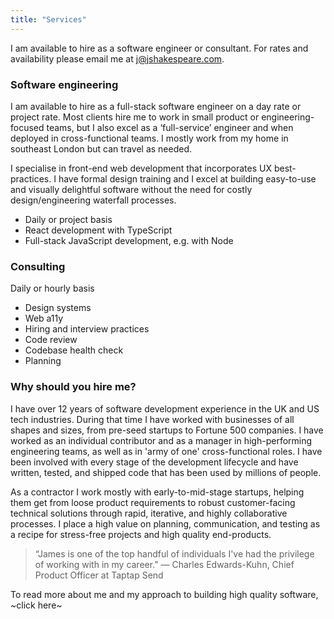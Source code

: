 ```yaml
---
title: "Services"
---
```


I am available to hire as a software engineer or consultant. For rates and availability please email me at j@jshakespeare.com.

### Software engineering

I am available to hire as a full-stack software engineer on a day rate or project rate. Most clients hire me to work in small product or engineering-focused teams, but I also excel as a ‘full-service’ engineer and when deployed in cross-functional teams. I mostly work from my home in southeast London but can travel as needed.

I specialise in front-end web development that incorporates UX best-practices. I have formal design training and I excel at building easy-to-use and visually delightful software without the need for costly design/engineering waterfall processes.

* Daily or project basis
* React development with TypeScript
* Full-stack JavaScript development, e.g. with Node

### Consulting

Daily or hourly basis

* Design systems
* Web a11y
* Hiring and interview practices
* Code review
* Codebase health check
* Planning 

### Why should you hire me?

I have over 12 years of software development experience in the UK and US tech industries. During that time I have worked with businesses of all shapes and sizes, from pre-seed startups to Fortune 500 companies. I have worked as an individual contributor and as a manager in high-performing engineering teams, as well as in 'army of one' cross-functional roles. I have been involved with every stage of the development lifecycle and have written, tested, and shipped code that has been used by millions of people.

As a contractor I work mostly with early-to-mid-stage startups, helping them get from loose product requirements to robust customer-facing technical solutions through rapid, iterative, and highly collaborative processes. I place a high value on planning, communication, and testing as a recipe for stress-free projects and high quality end-products.

> “James is one of the top handful of individuals I've had the privilege of working with in my career.”
> — Charles Edwards-Kuhn, Chief Product Officer at Taptap Send

To read more about me and my approach to building high quality software, ~click here~
